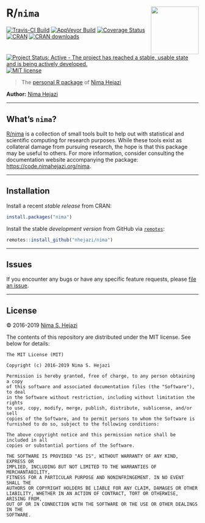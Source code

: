 
<!-- README.md is generated from README.Rmd. Please edit that file -->

# R/`nima` <img src="./hex/nima_sticker.png" align="right" width='125'/>

[![Travis-CI
Build](https://travis-ci.org/nhejazi/nima.svg?branch=master)](https://travis-ci.org/nhejazi/nima)
[![AppVeyor
Build](https://ci.appveyor.com/api/projects/status/github/nhejazi/nima?branch=master&svg=true)](https://ci.appveyor.com/project/nhejazi/nima)
[![Coverage
Status](https://img.shields.io/codecov/c/github/nhejazi/nima/master.svg)](https://codecov.io/github/nhejazi/nima?branch=master)
[![CRAN](http://www.r-pkg.org/badges/version/nima)](http://www.r-pkg.org/pkg/nima)
[![CRAN
downloads](https://cranlogs.r-pkg.org/badges/nima)](https://CRAN.R-project.org/package=nima)
[![Project Status: Active - The project has reached a stable, usable
state and is being actively
developed.](http://www.repostatus.org/badges/latest/active.svg)](http://www.repostatus.org/#active)
[![MIT
license](http://img.shields.io/badge/license-MIT-brightgreen.svg)](http://opensource.org/licenses/MIT)

> The [personal R
> package](http://hilaryparker.com/2013/04/03/personal-r-packages/) of
> [Nima Hejazi](https://nimahejazi.org)

**Author:** [Nima Hejazi](https://nimahejazi.org)

-----

## What’s `nima`?

[R/nima](http://code.nimahejazi.org/nima) is a collection of small tools
built to help out with statistical and scientific computing for research
purposes. While these tools exist as collateral damage from pursuing
research, the hope is that this package may be useful to others. For
more information, consider consulting the documentation website
accompanying the package: <https://code.nimahejazi.org/nima>.

-----

## Installation

Install a recent *stable release* from CRAN:

``` r
install.packages("nima")
```

Install the stable *development version* from GitHub via
[`remotes`](https://CRAN.R-project.org/package=remotes):

``` r
remotes::install_github("nhejazi/nima")
```

-----

## Issues

If you encounter any bugs or have any specific feature requests, please
[file an issue](https://github.com/nhejazi/nima/issues).

-----

## License

© 2016-2019 [Nima S. Hejazi](https://nimahejazi.org)

The contents of this repository are distributed under the MIT license.
See below for details:

    The MIT License (MIT)
    
    Copyright (c) 2016-2019 Nima S. Hejazi
    
    Permission is hereby granted, free of charge, to any person obtaining a copy
    of this software and associated documentation files (the "Software"), to deal
    in the Software without restriction, including without limitation the rights
    to use, copy, modify, merge, publish, distribute, sublicense, and/or sell
    copies of the Software, and to permit persons to whom the Software is
    furnished to do so, subject to the following conditions:
    
    The above copyright notice and this permission notice shall be included in all
    copies or substantial portions of the Software.
    
    THE SOFTWARE IS PROVIDED "AS IS", WITHOUT WARRANTY OF ANY KIND, EXPRESS OR
    IMPLIED, INCLUDING BUT NOT LIMITED TO THE WARRANTIES OF MERCHANTABILITY,
    FITNESS FOR A PARTICULAR PURPOSE AND NONINFRINGEMENT. IN NO EVENT SHALL THE
    AUTHORS OR COPYRIGHT HOLDERS BE LIABLE FOR ANY CLAIM, DAMAGES OR OTHER
    LIABILITY, WHETHER IN AN ACTION OF CONTRACT, TORT OR OTHERWISE, ARISING FROM,
    OUT OF OR IN CONNECTION WITH THE SOFTWARE OR THE USE OR OTHER DEALINGS IN THE
    SOFTWARE.
